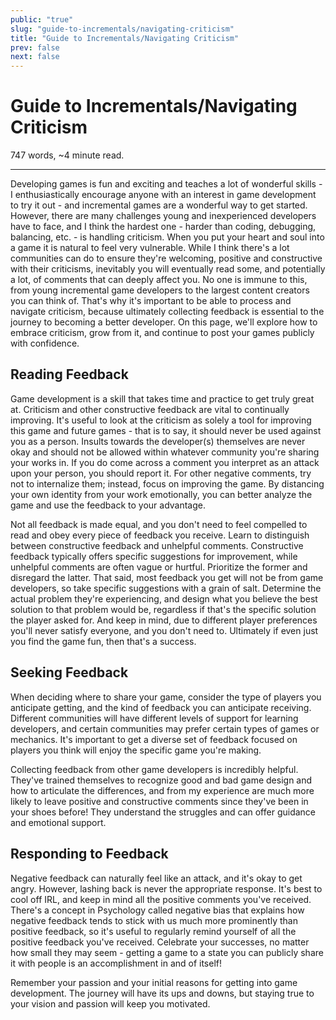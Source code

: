 ```yaml
---
public: "true"
slug: "guide-to-incrementals/navigating-criticism"
title: "Guide to Incrementals/Navigating Criticism"
prev: false
next: false
---
```

<script setup>
import { data } from '../../../git.data.ts';
import { useData } from 'vitepress';
const pageData = useData();
</script>
<h1 class="p-name">Guide to Incrementals/Navigating Criticism</h1>
<p>747 words, ~4 minute read. <span v-html="data[`site/${pageData.page.value.relativePath}`]" /></p>
<hr/>

Developing games is fun and exciting and teaches a lot of wonderful skills - I enthusiastically encourage anyone with an interest in game development to try it out - and incremental games are a wonderful way to get started. However, there are many challenges young and inexperienced developers have to face, and I think the hardest one - harder than coding, debugging, balancing, etc. - is handling criticism. When you put your heart and soul into a game it is natural to feel very vulnerable. While I think there's a lot communities can do to ensure they're welcoming, positive and constructive with their criticisms, inevitably you will eventually read some, and potentially a lot, of comments that can deeply affect you. No one is immune to this, from young incremental game developers to the largest content creators you can think of. That's why it's important to be able to process and navigate criticism, because ultimately collecting feedback is essential to the journey to becoming a better developer. On this page, we'll explore how to embrace criticism, grow from it, and continue to post your games publicly with confidence.

## Reading Feedback

Game development is a skill that takes time and practice to get truly great at. Criticism and other constructive feedback are vital to continually improving. It's useful to look at the criticism as solely a tool for improving this game and future games - that is to say, it should never be used against you as a person. Insults towards the developer(s) themselves are never okay and should not be allowed within whatever community you're sharing your works in. If you do come across a comment you interpret as an attack upon your person, you should report it. For other negative comments, try not to internalize them; instead, focus on improving the game. By distancing your own identity from your work emotionally, you can better analyze the game and use the feedback to your advantage.

Not all feedback is made equal, and you don't need to feel compelled to read and obey every piece of feedback you receive. Learn to distinguish between constructive feedback and unhelpful comments. Constructive feedback typically offers specific suggestions for improvement, while unhelpful comments are often vague or hurtful. Prioritize the former and disregard the latter. That said, most feedback you get will not be from game developers, so take specific suggestions with a grain of salt. Determine the actual problem they're experiencing, and design what you believe the best solution to that problem would be, regardless if that's the specific solution the player asked for. And keep in mind, due to different player preferences you'll never satisfy everyone, and you don't need to. Ultimately if even just you find the game fun, then that's a success.

## Seeking Feedback

When deciding where to share your game, consider the type of players you anticipate getting, and the kind of feedback you can anticipate receiving. Different communities will have different levels of support for learning developers, and certain communities may prefer certain types of games or mechanics. It's important to get a diverse set of feedback focused on players you think will enjoy the specific game you're making.

Collecting feedback from other game developers is incredibly helpful. They've trained themselves to recognize good and bad game design and how to articulate the differences, and from my experience are much more likely to leave positive and constructive comments since they've been in your shoes before! They understand the struggles and can offer guidance and emotional support.

## Responding to Feedback

Negative feedback can naturally feel like an attack, and it's okay to get angry. However, lashing back is never the appropriate response. It's best to cool off IRL, and keep in mind all the positive comments you've received. There's a concept in Psychology called negative bias that explains how negative feedback tends to stick with us much more prominently than positive feedback, so it's useful to regularly remind yourself of all the positive feedback you've received. Celebrate your successes, no matter how small they may seem - getting a game to a state you can publicly share it with people is an accomplishment in and of itself!

Remember your passion and your initial reasons for getting into game development. The journey will have its ups and downs, but staying true to your vision and passion will keep you motivated.